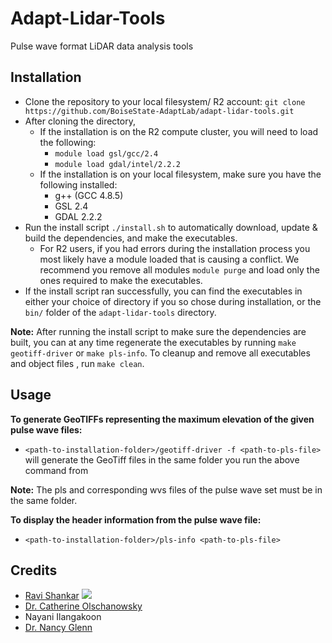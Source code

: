 # Adapt-Lidar-Tools
Pulse wave format LiDAR data analysis tools

## Installation

* Clone the repository to your local filesystem/ R2 account: `git clone https://github.com/BoiseState-AdaptLab/adapt-lidar-tools.git`
* After cloning the directory, 
  * If the installation is on the R2 compute cluster, you will need to load the following:
    * `module load gsl/gcc/2.4`
    * `module load gdal/intel/2.2.2`
  * If the installation is on your local filesystem, make sure you have the following installed: 
    * g++ (GCC 4.8.5)
    * GSL 2.4
    * GDAL 2.2.2
* Run the install script `./install.sh` to automatically download, update & build the dependencies, and make the executables.
  * For R2 users, if you had errors during the installation process you most likely have a module loaded that is causing a conflict. We recommend you remove all modules `module purge` and load only the ones required to make the executables.
* If the install script ran successfully, you can find the executables in either your choice of directory if you so chose during installation, or the `bin/` folder of the `adapt-lidar-tools` directory.

**Note:** After running the install script to make sure the dependencies are built, you can at any time regenerate the executables by running `make geotiff-driver` or `make pls-info`. To cleanup and remove all executables and object files , run `make clean`.

## Usage

**To generate GeoTIFFs representing the maximum elevation of the given pulse wave files:**

* `<path-to-installation-folder>/geotiff-driver -f <path-to-pls-file>` will generate the GeoTiff files in the same folder you run the above command from

**Note:** The pls and corresponding wvs files of the pulse wave set must be in the same folder. 

**To display the header information from the pulse wave file:**

* `<path-to-installation-folder>/pls-info <path-to-pls-file>`


## Credits
* [Ravi Shankar](http://coen.boisestate.edu/adaptlab/students/) [![](https://rvishnkr.github.io/images/ravi-email.png)](#)
* [Dr. Catherine Olschanowsky](https://coen.boisestate.edu/catherineolschan/)
* Nayani Ilangakoon
* [Dr. Nancy Glenn](https://bcal.boisestate.edu/people/staff/nancy-glenn/)

